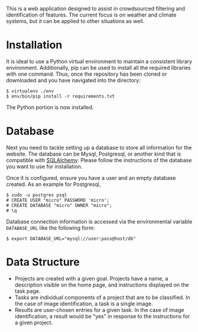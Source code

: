 
This is a web application designed to assist in crowdsourced filtering and identification of features. The current focus is on weather and climate systems, but it can be applied to other situations as well.

Installation
============

It is ideal to use a Python virtual environment to maintain a consistent library environment. Additionally, pip can be used to install all the required libraries with one command. Thus, once the repository has been cloned or downloaded and you have navigated into the directory:

~~~
$ virtualenv ./env
$ env/bin/pip install -r requirements.txt
~~~

The Python portion is now installed.

Database
========

Next you need to tackle setting up a database to store all information for the website. The database can be Mysql, Postgresql, or another kind that is compatible with [SQLAlchemy](http://www.sqlalchemy.org/). Please follow the instructions of the database you want to use for installation.

Once it is configured, ensure you have a user and an empty database created. As an example for Postgresql,

~~~
$ sudo -u postgres psql
# CREATE USER "micro" PASSWORD 'micro';
# CREATE DATABASE "micro" OWNER "micro";
# \q
~~~

Database connection information is accessed via the environmental variable `DATABASE_URL` like the following form:

~~~
$ export DATABASE_URL="mysql://user:pass@host/db"
~~~

Data Structure
==============

* Projects are created with a given goal. Projects have a name, a description visible on the home page, and instructions displayed on the task page.
* Tasks are individual components of a project that are to be classified. In the case of image identification, a task is a single image.
* Results are user-chosen entries for a given task. In the case of image identification, a result would be "yes" in response to the instructions for a given project.
